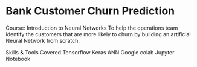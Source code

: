 # Bank Customer Churn Prediction
Course: Introduction to Neural Networks
To help the operations team identify the customers that are more likely to churn by building an artificial Neural Network from scratch.

Skills & Tools Covered
Tensorflow
Keras
ANN
Google colab
Jupyter Notebook
